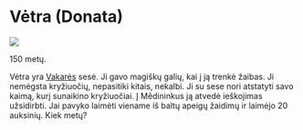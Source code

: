 # Vėtra (Donata)

![](img/Vėtra.jpg)

150 metų.

Vėtra yra [Vakarės](Vakarė) sesė. Ji gavo magiškų galių, kai į ją trenkė žaibas. Ji nemėgsta kryžiuočių, nepasitiki kitais, nekalbi. Ji su sese nori atstatyti savo kaimą, kurį sunaikino kryžiuočiai. Į Mẽdininkus ją atvedė ieškojimas užsidirbti. Jai pavyko laimėti viename iš baltų apeigų žaidimų ir laimėjo 20 auksinių. Kiek metų?
